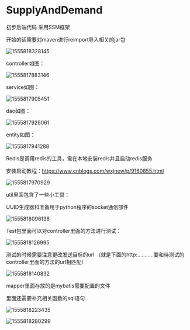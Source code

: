 # SupplyAndDemand
初步后端代码 采用SSM框架

开始的话需要对maven进行reimport导入相关的jar包

![1555818328145](C:\Users\zhuzhu\AppData\Roaming\Typora\typora-user-images\1555818328145.png)







controller如图：

![1555817883146](C:\Users\zhuzhu\AppData\Roaming\Typora\typora-user-images\1555817883146.png)

service如图：

![1555817905451](C:\Users\zhuzhu\AppData\Roaming\Typora\typora-user-images\1555817905451.png)

dao如图：

![1555817926061](C:\Users\zhuzhu\AppData\Roaming\Typora\typora-user-images\1555817926061.png)

entity如图：

![1555817941288](C:\Users\zhuzhu\AppData\Roaming\Typora\typora-user-images\1555817941288.png)



Redis是调用redis的工具，需在本地安装redis并且启动redis服务

安装启动教程：<https://www.cnblogs.com/wxjnew/p/9160855.html>

![1555817970929](C:\Users\zhuzhu\AppData\Roaming\Typora\typora-user-images\1555817970929.png)



util里面包含了一些小工具：

UUID生成器和准备用于python程序的socket通信部件

![1555818096138](C:\Users\zhuzhu\AppData\Roaming\Typora\typora-user-images\1555818096138.png)





Test包里面可以对controller里面的方法进行测试：

![1555818126995](C:\Users\zhuzhu\AppData\Roaming\Typora\typora-user-images\1555818126995.png)



测试的时候需要注意更改发送目标的url （就是下面的http:...........要和待测试的controller里面的方法的url相匹配）

![1555818140832](C:\Users\zhuzhu\AppData\Roaming\Typora\typora-user-images\1555818140832.png)





mapper里面存放的是mybatis需要配置的文件

里面还需要补充相关函数的sql语句



![1555818223435](C:\Users\zhuzhu\AppData\Roaming\Typora\typora-user-images\1555818223435.png)



![1555818280299](C:\Users\zhuzhu\AppData\Roaming\Typora\typora-user-images\1555818280299.png)







